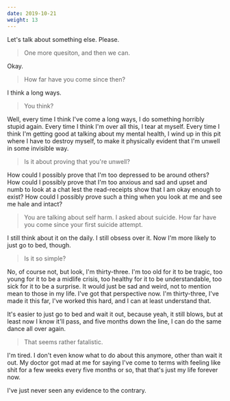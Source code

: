 ```yaml
---
date: 2019-10-21
weight: 13
---
```


Let's talk about something else. Please.

> One more quesiton, and then we can.

Okay.

> How far have you come since then?

I think a long ways.

> You think?

Well, every time I think I've come a long ways, I do something horribly stupid again. Every time I think I'm over all this, I tear at myself. Every time I think I'm getting good at talking about my mental health, I wind up in this pit where I have to destroy myself, to make it physically evident that I'm unwell in some invisible way.

> Is it about proving that you're unwell?

How could I possibly prove that I'm too depressed to be around others? How could I possibly prove that I'm too anxious and sad and upset and numb to look at a chat lest the read-receipts show that I am okay enough to exist? How could I possibly prove such a thing when you look at me and see me hale and intact?

> You are talking about self harm. I asked about suicide. How far have you come since your first suicide attempt.

I still think about it on the daily. I still obsess over it. Now I'm more likely to just go to bed, though.

> Is it so simple?

No, of course not, but look, I'm thirty-three. I'm too old for it to be tragic, too young for it to be a midlife crisis, too healthy for it to be understandable, too sick for it to be a surprise. It would just be sad and weird, not to mention mean to those in my life. I've got that perspective now. I'm thirty-three, I've made it this far, I've worked this hard, and I can at least understand that.

It's easier to just go to bed and wait it out, because yeah, it still blows, but at least now I know it'll pass, and five months down the line, I can do the same dance all over again.

> That seems rather fatalistic.

I'm tired. I don't even know what to do about this anymore, other than wait it out. My doctor got mad at me for saying I've come to terms with feeling like shit for a few weeks every five months or so, that that's just my life forever now.

I've just never seen any evidence to the contrary.
